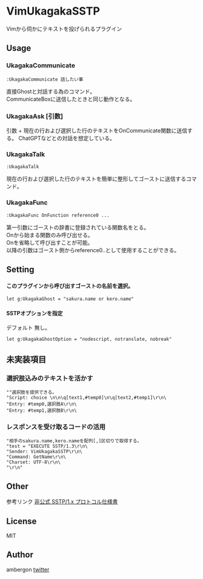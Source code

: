 # VimUkagakaSSTP
Vimから伺かにテキストを投げられるプラグイン


## Usage
### UkagakaCommunicate
```
:UkagakaCommunicate 話したい事
```
直接Ghostと対話する為のコマンド。<br>
CommunicateBoxに送信したときと同じ動作となる。


### UkagakaAsk [引数]
引数 + 現在の行および選択した行のテキストをOnCommunicate関数に送信する。
ChatGPTなどとの対話を想定している。



### UkagakaTalk
```
:UkagakaTalk
```
現在の行および選択した行のテキストを簡単に整形してゴーストに送信するコマンド。


### UkagakaFunc
```
:UkagakaFunc OnFunction reference0 ...
```
第一引数にゴーストの辞書に登録されている関数名をとる。<br>
Onから始まる関数のみ呼び出せる。<br>
Onを省略して呼び出すことが可能。<br>
以降の引数はゴースト側からreference0..として使用することができる。<br>



## Setting
#### このプラグインから呼び出すゴーストの名前を選択。
```
let g:UkagakaGhost = "sakura.name or kero.name"
```

#### SSTPオプションを指定
デフォルト 無し。
```
let g:UkagakaGhostOption = "nodescript, notranslate, nobreak"
```


## 未実装項目
### 選択肢込みのテキストを活かす
```
""選択肢を提供できる。
"Script: choice \n\n\q[text1,#temp0]\n\q[text2,#temp1]\r\n\
"Entry: #temp0,選択肢A\r\n\
"Entry: #temp1,選択肢B\r\n\
```


### レスポンスを受け取るコードの活用
```
"相手のsakura.name,kero.nameを配列[,]区切りで取得する。
"test = "EXECUTE SSTP/1.3\r\n\
"Sender: VimUkagakaSSTP\r\n\
"Command: GetName\r\n\
"Charset: UTF-8\r\n\
"\r\n"
```


## Other
参考リンク
[非公式 SSTP/1.x プロトコル仕様書](https://www.ooyashima.net/db/sstp.html)


## License
MIT


## Author
ambergon 
[twitter](https://twitter.com/Sc_lFoxGon)

